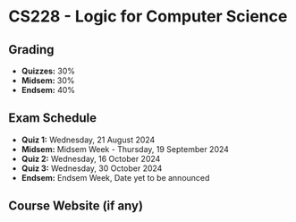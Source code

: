 # CS228 - Logic for Computer Science

## Grading

- **Quizzes:** 30%
- **Midsem:** 30%
- **Endsem:** 40%

## Exam Schedule

- **Quiz 1:** Wednesday, 21 August 2024
- **Midsem:** Midsem Week - Thursday, 19 September 2024
- **Quiz 2:** Wednesday, 16 October 2024
- **Quiz 3:** Wednesday, 30 October 2024
- **Endsem:** Endsem Week, Date yet to be announced

## Course Website (if any)
